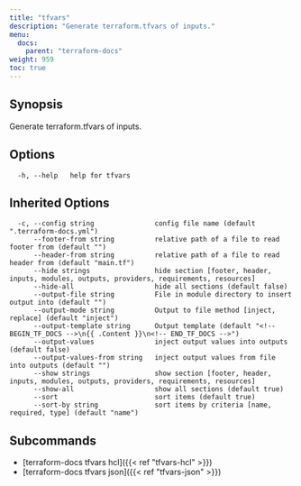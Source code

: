```yaml
---
title: "tfvars"
description: "Generate terraform.tfvars of inputs."
menu:
  docs:
    parent: "terraform-docs"
weight: 959
toc: true
---
```


## Synopsis

Generate terraform.tfvars of inputs.

## Options

```console
  -h, --help   help for tfvars
```

## Inherited Options

```console
  -c, --config string               config file name (default ".terraform-docs.yml")
      --footer-from string          relative path of a file to read footer from (default "")
      --header-from string          relative path of a file to read header from (default "main.tf")
      --hide strings                hide section [footer, header, inputs, modules, outputs, providers, requirements, resources]
      --hide-all                    hide all sections (default false)
      --output-file string          File in module directory to insert output into (default "")
      --output-mode string          Output to file method [inject, replace] (default "inject")
      --output-template string      Output template (default "<!-- BEGIN_TF_DOCS -->\n{{ .Content }}\n<!-- END_TF_DOCS -->")
      --output-values               inject output values into outputs (default false)
      --output-values-from string   inject output values from file into outputs (default "")
      --show strings                show section [footer, header, inputs, modules, outputs, providers, requirements, resources]
      --show-all                    show all sections (default true)
      --sort                        sort items (default true)
      --sort-by string              sort items by criteria [name, required, type] (default "name")
```

## Subcommands

- [terraform-docs tfvars hcl]({{< ref "tfvars-hcl" >}})
- [terraform-docs tfvars json]({{< ref "tfvars-json" >}})
